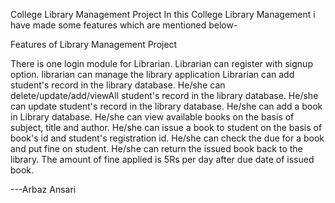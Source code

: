 College Library Management Project In this College Library Management  i have made some features which are mentioned below-

Features of Library Management Project

There is one login module for Librarian. Librarian can register with signup option. librarian can manage the library application Librarian can add student's 
record in the library database. He/she can delete/update/add/viewAll student's record in the library database. He/she can update student's record in the library 
database. He/she can add a book in Library database. He/she can view available books on the basis of subject, title and author. He/she can issue a book to student 
on the basis of book's id and student's registration id. He/she can check the due for a book and put fine on student. He/she can return the issued book back to the 
library. The amount of fine applied is 5Rs per day after due date of issued book.

---Arbaz Ansari
